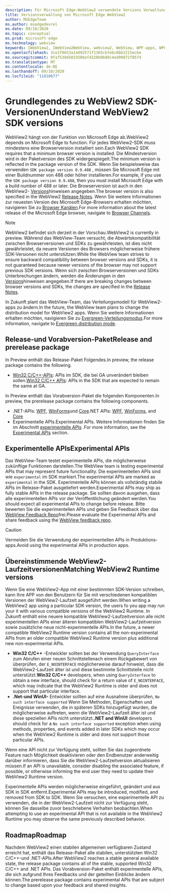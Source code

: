 ```yaml
---
description: Für Microsoft Edge-WebView2 verwendete Versions Verwaltungsmodelle
title: Versionsverwaltung von Microsoft Edge WebView2
author: MSEdgeTeam
ms.author: msedgedevrel
ms.date: 09/10/2020
ms.topic: conceptual
ms.prod: microsoft-edge
ms.technology: webview
keywords: IWebView2, IWebView2WebView, webview2, WebView, WPF-apps, WPF, Edge, ICoreWebView2, ICoreWebView2Host, Browser-Steuerelement, Edge-HTML
ms.openlocfilehash: 3ce1f0653a14d92571f1365cbfebc8bb2215ecbe
ms.sourcegitcommit: 0faf538d5033508af4320b9b89c4ed99872f0574
ms.translationtype: MT
ms.contentlocale: de-DE
ms.lasthandoff: 09/10/2020
ms.locfileid: "11010677"
---
```

# <span data-ttu-id="13683-104">Grundlegendes zu WebView2 SDK-Versionen</span><span class="sxs-lookup"><span data-stu-id="13683-104">Understand WebView2 SDK versions</span></span>  

<span data-ttu-id="13683-105">WebView2 hängt von der Funktion von Microsoft Edge ab.</span><span class="sxs-lookup"><span data-stu-id="13683-105">WebView2 depends on Microsoft Edge to function.</span></span>  <span data-ttu-id="13683-106">Für jedes WebView2-SDK muss mindestens eine Browserversion installiert sein.</span><span class="sxs-lookup"><span data-stu-id="13683-106">Each WebView2 SDK requires that a minimum browser version is installed.</span></span>  <span data-ttu-id="13683-107">Die Mindestversion wird in der Paketversion des SDK widergespiegelt.</span><span class="sxs-lookup"><span data-stu-id="13683-107">The minimum version is reflected in the package version of the SDK.</span></span>  <span data-ttu-id="13683-108">Wenn Sie beispielsweise das verwenden `SDK package version 0.9.488` , müssen Sie Microsoft Edge mit einer Buildnummer von 488 oder höher installieren.</span><span class="sxs-lookup"><span data-stu-id="13683-108">For example, if you use the `SDK package version 0.9.488`, then you must install Microsoft Edge with a build number of 488 or later.</span></span>  <span data-ttu-id="13683-109">Die Browserversion ist auch in den WebView2- [Versions][Releasenotes]hinweisen angegeben.</span><span class="sxs-lookup"><span data-stu-id="13683-109">The browser version is also specified in the WebView2 [Release Notes][Releasenotes].</span></span>  <span data-ttu-id="13683-110">Wenn Sie weitere Informationen zur neuesten Version des Microsoft Edge-Browsers erhalten möchten, navigieren Sie zu [Browser Kanälen][DeployedgeChannels].</span><span class="sxs-lookup"><span data-stu-id="13683-110">For more information about the latest release of the Microsoft Edge browser, navigate to [Browser Channels][DeployedgeChannels].</span></span>  

> [!NOTE]
> <span data-ttu-id="13683-111">WebView2 befindet sich derzeit in der Vorschau.</span><span class="sxs-lookup"><span data-stu-id="13683-111">WebView2 is currently in preview.</span></span>  <span data-ttu-id="13683-112">Während das WebView-Team versucht, die Abwärtskompatibilität zwischen Browserversionen und SDKs zu gewährleisten, ist dies nicht gewährleistet, da neuere Versionen des Browsers möglicherweise frühere SDK-Versionen nicht unterstützen.</span><span class="sxs-lookup"><span data-stu-id="13683-112">While the WebView team strives to ensure backward compatibility between browser versions and SDKs, it is not guaranteed because newer versions of the browser may not support previous SDK versions.</span></span>  <span data-ttu-id="13683-113">Wenn sich zwischen Browserversionen und SDKs Unterbrechungen ändern, werden die Änderungen in den [Versions][Releasenotes]hinweisen angegeben.</span><span class="sxs-lookup"><span data-stu-id="13683-113">If there are breaking changes between browser versions and SDKs, the changes are specified in the [Release Notes][Releasenotes].</span></span>  

<span data-ttu-id="13683-114">In Zukunft plant das WebView-Team, das Verteilungsmodell für WebView2-apps zu ändern.</span><span class="sxs-lookup"><span data-stu-id="13683-114">In the future, the WebView team plans to change the distribution model for WebView2 apps.</span></span>  <span data-ttu-id="13683-115">Wenn Sie weitere Informationen erhalten möchten, navigieren Sie zu [Evergreen-Verteilungsmodus][DistributionEvergreenMode].</span><span class="sxs-lookup"><span data-stu-id="13683-115">For more information, navigate to [Evergreen distribution mode][DistributionEvergreenMode].</span></span>  

## <span data-ttu-id="13683-116">Release-und Vorabversion-Paket</span><span class="sxs-lookup"><span data-stu-id="13683-116">Release and prerelease package</span></span>  

<span data-ttu-id="13683-117">In Preview enthält das Release-Paket Folgendes.</span><span class="sxs-lookup"><span data-stu-id="13683-117">In preview, the release package contains the following.</span></span>  

*   <span data-ttu-id="13683-118">[Win32 C/C++-APIs][ReferenceWin3209622]: APIs im SDK, die bei GA unverändert bleiben sollen.</span><span class="sxs-lookup"><span data-stu-id="13683-118">[Win32 C/C++ APIs][ReferenceWin3209622]: APIs in the SDK that are expected to remain the same at GA.</span></span>  

<span data-ttu-id="13683-119">In Preview enthält das Vorabversion-Paket die folgenden Komponenten.</span><span class="sxs-lookup"><span data-stu-id="13683-119">In preview, the prerelease package contains the following components.</span></span>  

*   <span data-ttu-id="13683-120">.NET-APIs: [WPF][ReferenceWpf09515], [WinForms][ReferenceWinforms09515]und [Core][ReferenceDotnet09628]</span><span class="sxs-lookup"><span data-stu-id="13683-120">.NET APIs: [WPF][ReferenceWpf09515], [WinForms][ReferenceWinforms09515], and [Core][ReferenceDotnet09628]</span></span>  
*   <span data-ttu-id="13683-121">Experimentelle APIs.</span><span class="sxs-lookup"><span data-stu-id="13683-121">Experimental APIs.</span></span>  <span data-ttu-id="13683-122">Weitere Informationen finden Sie im Abschnitt [experimentelle APIs](#experimental-apis) .</span><span class="sxs-lookup"><span data-stu-id="13683-122">For more information, see the [Experimental APIs](#experimental-apis) section.</span></span>  

## <span data-ttu-id="13683-123">Experimentelle APIs</span><span class="sxs-lookup"><span data-stu-id="13683-123">Experimental APIs</span></span>  

<span data-ttu-id="13683-124">Das WebView-Team testet experimentelle APIs, die möglicherweise zukünftige Funktionen darstellen.</span><span class="sxs-lookup"><span data-stu-id="13683-124">The WebView team is testing experimental APIs that may represent future functionality.</span></span>  <span data-ttu-id="13683-125">Die experimentellen APIs sind wie `experimental` im SDK markiert.</span><span class="sxs-lookup"><span data-stu-id="13683-125">The experimental APIs are marked as `experimental` in the SDK.</span></span>  <span data-ttu-id="13683-126">Experimentelle APIs können als vollständig stabile APIs im Release-Paket ausgeliefert werden.</span><span class="sxs-lookup"><span data-stu-id="13683-126">Experimental APIs may ship as fully stable APIs in the release package.</span></span>  <span data-ttu-id="13683-127">Sie sollten davon ausgehen, dass alle experimentellen APIs vor der Veröffentlichung geändert werden.</span><span class="sxs-lookup"><span data-stu-id="13683-127">You should expect all experimental APIs to change before release.</span></span>  <span data-ttu-id="13683-128">Bitte bewerten Sie die experimentellen APIs und geben Sie Feedback über das [WebView Feedback Repo][GithubMicrosoftedgeWebviewfeedback]frei.</span><span class="sxs-lookup"><span data-stu-id="13683-128">Please evaluate the Experimental APIs and share feedback using the [WebView feedback repo][GithubMicrosoftedgeWebviewfeedback].</span></span>  

> [!CAUTION]
> <span data-ttu-id="13683-129">Vermeiden Sie die Verwendung der experimentellen APIs in Produktions-apps.</span><span class="sxs-lookup"><span data-stu-id="13683-129">Avoid using the experimental APIs in production apps.</span></span>  

## <span data-ttu-id="13683-130">Übereinstimmende WebView2-Laufzeitversionen</span><span class="sxs-lookup"><span data-stu-id="13683-130">Matching WebView2 Runtime versions</span></span>  

<span data-ttu-id="13683-131">Wenn Sie eine WebView2-App mit einer bestimmten SDK-Version schreiben, kann Ihre APP von den Benutzern für Sie mit verschiedenen kompatiblen Versionen der WebView2-Laufzeit ausgeführt werden.</span><span class="sxs-lookup"><span data-stu-id="13683-131">When writing a WebView2 app using a particular SDK version, the users fo you app may run your it with various compatible versions of the WebView2 Runtime.</span></span>  <span data-ttu-id="13683-132">In Zukunft enthält eine neuere kompatible WebView2-Laufzeitversion alle nicht experimentellen APIs einer älteren kompatiblen WebView2-Laufzeitversion sowie zusätzliche neue nicht-experimentelle APIs.</span><span class="sxs-lookup"><span data-stu-id="13683-132">In the future, a newer compatible WebView2 Runtime version contains all the non-experimental APIs from an older compatible WebView2 Runtime version plus additional new non-experimental APIs.</span></span>  

*   <span data-ttu-id="13683-133">**Win32 C/C++** -Entwickler sollten bei der Verwendung `QueryInterface` zum Abrufen einer neuen Schnittstellenach einem Rückgabewert von überprüfen, der `E_NOINTERFACE` möglicherweise darauf hinweist, dass die WebView2-Laufzeit älter ist und diese bestimmte Schnittstelle nicht unterstützt.</span><span class="sxs-lookup"><span data-stu-id="13683-133">**Win32 C/C++** developers, when using `QueryInterface` to obtain a new interface, should check for a return value of `E_NOINTERFACE`, which may indicate that the WebView2 Runtime is older and does not support that particular interface.</span></span>  
*   <span data-ttu-id="13683-134">**.Net-und WinUI-** Entwickler sollten auf eine Ausnahme überprüfen, `No such interface supported` Wenn Sie Methoden, Eigenschaften und Ereignisse verwenden, die in späteren SDKs hinzugefügt wurden, die möglicherweise auftreten, wenn die WebView2-Laufzeit älter ist und diese speziellen APIs nicht unterstützt.</span><span class="sxs-lookup"><span data-stu-id="13683-134">**.NET and WinUI** developers should check for a `No such interface supported` exception when using methods, properties, and events added in later SDKs which may occur when the WebView2 Runtime is older and does not support those particular APIs.</span></span>  

<span data-ttu-id="13683-135">Wenn eine API nicht zur Verfügung steht, sollten Sie das zugeordnete Feature nach Möglichkeit deaktivieren oder den Endbenutzer anderweitig darüber informieren, dass Sie die WebView2-Laufzeitversion aktualisieren müssen.</span><span class="sxs-lookup"><span data-stu-id="13683-135">If an API is unavailable, consider disabling the associated feature, if possible, or otherwise informing the end user they need to update their WebView2 Runtime version.</span></span>  

<span data-ttu-id="13683-136">Experimentelle APIs werden möglicherweise eingeführt, geändert und aus SDK in SDK entfernt.</span><span class="sxs-lookup"><span data-stu-id="13683-136">Experimental APIs may be introduced, modified, and removed from SDK to SDK.</span></span>  <span data-ttu-id="13683-137">Wenn Sie versuchen, eine experimentelle API zu verwenden, die in der WebView2-Laufzeit nicht zur Verfügung steht, können Sie dasselbe zuvor beschriebene Verhalten beobachten.</span><span class="sxs-lookup"><span data-stu-id="13683-137">When attempting to use an experimental API that is not available in the WebView2 Runtime you may observe the same previously described behavior.</span></span>  

## <span data-ttu-id="13683-138">Roadmap</span><span class="sxs-lookup"><span data-stu-id="13683-138">Roadmap</span></span>  

<span data-ttu-id="13683-139">Nachdem WebView2 einen stabilen allgemeinen verfügbaren Zustand erreicht hat, enthält das Release-Paket alle stabilen, unterstützten Win32 C/C++-und .NET-APIs.</span><span class="sxs-lookup"><span data-stu-id="13683-139">After WebView2 reaches a stable general available state, the release package contains all of the stable, supported Win32 C/C++ and .NET APIs.</span></span>  <span data-ttu-id="13683-140">Das Vorabversion-Paket enthält experimentelle APIs, die sich aufgrund Ihres Feedbacks und der geteilten Einblicke ändern können.</span><span class="sxs-lookup"><span data-stu-id="13683-140">The prerelease package contains experimental APIs that are subject to change based upon your feedback and shared insights.</span></span>  

<!--## Versioning  

After you have used a particular version of the SDK to build your app, your app may end up running with an older or newer version of installed browser binaries.  Until version 1.0.0.0 of WebView2 there may be breaking changes during updates that prevent your SDK from working with different versions of installed browser binaries.  After version 1.0.0.0, different versions of the SDK may work with different versions of the installed browser by using the following best practices.  

1.  To account for breaking changes to the API be sure to check for failure when requesting the DLL export `CreateCoreWebView2Environment` and when running `QueryInterface` on any `CoreWebView2` object.  A return value of `E_NOINTERFACE` indicates that the SDK is not compatible with the Microsoft Edge browser binaries.  
1.  Checking for failure from `QueryInterface` also accounts for cases where the SDK is newer than the version of the Microsoft Edge browser and your app attempts to use an interface of which the Microsoft Edge browser is unaware.  

1.  When an interface is unavailable, you may consider disabling the associated feature if possible, or otherwise informing your users to update their browsers.  -->  

<!--links -->

[DistributionEvergreenMode]: ./distribution.md#evergreen-distribution-mode "Evergreen-Verteilungsmodus – Verteilung von Anwendungen mit WebView2 | Microsoft docs"  
[ReferenceDotnet09628]: ../reference/dotnet/0-9-628-reference-webview2.md "Referenz (WebView2) | Microsoft docs"  
[ReferenceWinforms09515]: ../reference/winforms/0-9-515-reference-webview2.md "Referenz (WebView2) | Microsoft docs"  
[ReferenceWin3209622]: ../reference/win32/0-9-622-reference-webview2.md "Referenz (WebView2) | Microsoft docs"  
[ReferenceWpf09515]: ../reference/wpf/0-9-515-reference-webview2.md "Referenz (WebView2) | Microsoft docs"  
[Releasenotes]: ../releasenotes.md "Anmerkungen zu dieser Version von WebView2 SDK | Microsoft docs"  

[DeployedgeChannels]: /deployedge/microsoft-edge-channels "Übersicht über die Microsoft Edge-Kanäle | Microsoft docs"  

[GithubMicrosoftedgeWebviewfeedback]: https://github.com/MicrosoftEdge/WebViewFeedback "WebView-Feedback-MicrosoftEdge/WebViewFeedback | GitHub"  
